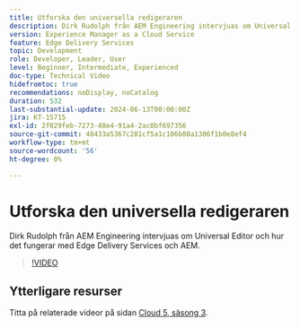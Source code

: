```yaml
---
title: Utforska den universella redigeraren
description: Dirk Rudolph från AEM Engineering intervjuas om Universal Editor och Edge Delivery Services.
version: Experience Manager as a Cloud Service
feature: Edge Delivery Services
topic: Development
role: Developer, Leader, User
level: Beginner, Intermediate, Experienced
doc-type: Technical Video
hidefromtoc: true
recommendations: noDisplay, noCatalog
duration: 532
last-substantial-update: 2024-06-13T00:00:00Z
jira: KT-15715
exl-id: 2f029feb-7273-48e4-91a4-2ac0bf697356
source-git-commit: 48433a5367c281cf5a1c106b08a1306f1b0e8ef4
workflow-type: tm+mt
source-wordcount: '56'
ht-degree: 0%

---
```


# Utforska den universella redigeraren

Dirk Rudolph från AEM Engineering intervjuas om Universal Editor och hur det fungerar med Edge Delivery Services och AEM.

>[!VIDEO](https://video.tv.adobe.com/v/3429656/?learn=on)

## Ytterligare resurser

Titta på relaterade videor på sidan [Cloud 5, säsong 3](../cloud5-season-3.md).
